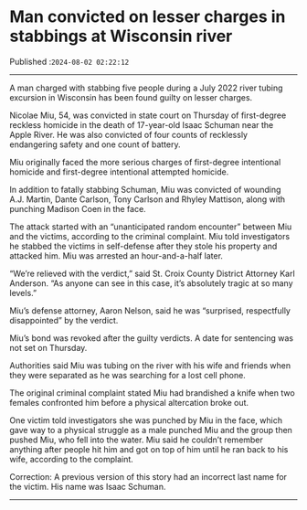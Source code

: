 # Man convicted on lesser charges in stabbings at Wisconsin river

Published :`2024-08-02 02:22:12`

---

A man charged with stabbing five people during a July 2022 river tubing excursion in Wisconsin has been found guilty on lesser charges.

Nicolae Miu, 54, was convicted in state court on Thursday of first-degree reckless homicide in the death of 17-year-old Isaac Schuman near the Apple River. He was also convicted of four counts of recklessly endangering safety and one count of battery.

Miu originally faced the more serious charges of first-degree intentional homicide and first-degree intentional attempted homicide.

In addition to fatally stabbing Schuman, Miu was convicted of wounding A.J. Martin, Dante Carlson, Tony Carlson and Rhyley Mattison, along with punching Madison Coen in the face.

The attack started with an “unanticipated random encounter” between Miu and the victims, according to the criminal complaint. Miu told investigators he stabbed the victims in self-defense after they stole his property and attacked him. Miu was arrested an hour-and-a-half later.

“We’re relieved with the verdict,” said St. Croix County District Attorney Karl Anderson. “As anyone can see in this case, it’s absolutely tragic at so many levels.”

Miu’s defense attorney, Aaron Nelson, said he was “surprised, respectfully disappointed” by the verdict.

Miu’s bond was revoked after the guilty verdicts. A date for sentencing was not set on Thursday.

Authorities said Miu was tubing on the river with his wife and friends when they were separated as he was searching for a lost cell phone.

The original criminal complaint stated Miu had brandished a knife when two females confronted him before a physical altercation broke out.

One victim told investigators she was punched by Miu in the face, which gave way to a physical struggle as a male punched Miu and the group then pushed Miu, who fell into the water. Miu said he couldn’t remember anything after people hit him and got on top of him until he ran back to his wife, according to the complaint.

Correction: A previous version of this story had an incorrect last name for the victim. His name was Isaac Schuman.

---

